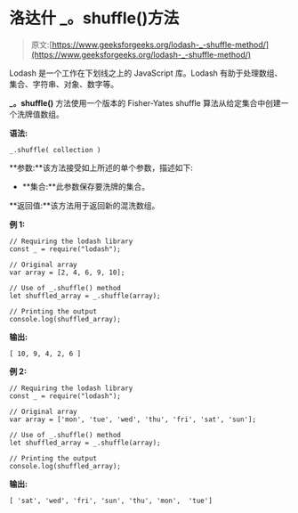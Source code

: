 # 洛达什 _。shuffle()方法

> 原文:[https://www.geeksforgeeks.org/lodash-_-shuffle-method/](https://www.geeksforgeeks.org/lodash-_-shuffle-method/)

Lodash 是一个工作在下划线之上的 JavaScript 库。Lodash 有助于处理数组、集合、字符串、对象、数字等。

**_。shuffle()** 方法使用一个版本的 Fisher-Yates shuffle 算法从给定集合中创建一个洗牌值数组。

**语法:**

```
_.shuffle( collection )
```

**参数:**该方法接受如上所述的单个参数，描述如下:

*   **集合:**此参数保存要洗牌的集合。

**返回值:**该方法用于返回新的混洗数组。

**例 1:**

```
// Requiring the lodash library 
const _ = require("lodash"); 

// Original array 
var array = [2, 4, 6, 9, 10];

// Use of _.shuffle() method
let shuffled_array = _.shuffle(array);

// Printing the output 
console.log(shuffled_array);
```

**输出:**

```
[ 10, 9, 4, 2, 6 ]
```

**例 2:**

```
// Requiring the lodash library 
const _ = require("lodash"); 

// Original array 
var array = ['mon', 'tue', 'wed', 'thu', 'fri', 'sat', 'sun'];

// Use of _.shuffle() method
let shuffled_array = _.shuffle(array);

// Printing the output 
console.log(shuffled_array);
```

**输出:**

```
[ 'sat', 'wed', 'fri', 'sun', 'thu', 'mon',  'tue']
```